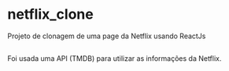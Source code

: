 # netflix_clone
Projeto de clonagem de uma page da Netflix usando ReactJs

##
Foi usada uma API (TMDB) para utilizar as informações da Netflix.

